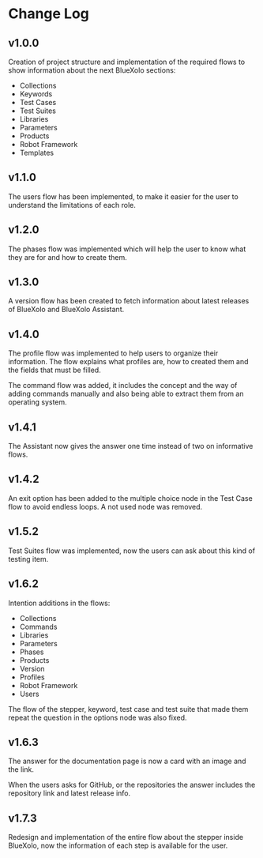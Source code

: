 # Change Log

## v1.0.0

Creation of project structure and implementation of the required flows to show information about the next BlueXolo sections:

* Collections
* Keywords
* Test Cases
* Test Suites
* Libraries
* Parameters
* Products
* Robot Framework
* Templates

## v1.1.0

The users flow has been implemented, to make it easier for the user to understand the limitations of each role.

## v1.2.0

The phases flow was implemented which will help the user to know what they are for and how to create them.

## v1.3.0

A version flow has been created to fetch information about latest releases of BlueXolo and BlueXolo Assistant.

## v1.4.0

The profile flow was implemented to help users to organize their information. The flow explains what profiles are, how to created them and the fields that must be filled.

The command flow was added, it includes the concept and the way of adding commands manually and also being able to extract them from an operating system.

## v1.4.1

The Assistant now gives the answer one time instead of two on informative flows.

## v1.4.2

An exit option has been added to the multiple choice node in the Test Case flow to avoid endless loops. A not used node was removed.

## v1.5.2

Test Suites flow was implemented, now the users can ask about this kind of testing item.

## v1.6.2

Intention additions in the flows:

- Collections
- Commands
- Libraries
- Parameters
- Phases
- Products
- Version
- Profiles
- Robot Framework
- Users

The flow of the stepper, keyword, test case and test suite that made them repeat the question in the options node was also fixed.

## v1.6.3

The answer for the documentation page is now a card with an image and the link. 

When the users asks for GitHub, or the repositories the answer includes the repository link and latest release info.

## v1.7.3

Redesign and implementation of the entire flow about the stepper inside BlueXolo, now the information of each step is available for the user.
